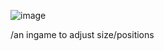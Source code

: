 ![image](https://github.com/Poli93/ArenaNumbers/assets/965110/a33400b6-ad13-4678-a350-27206dffba78)

/an ingame to adjust size/positions
